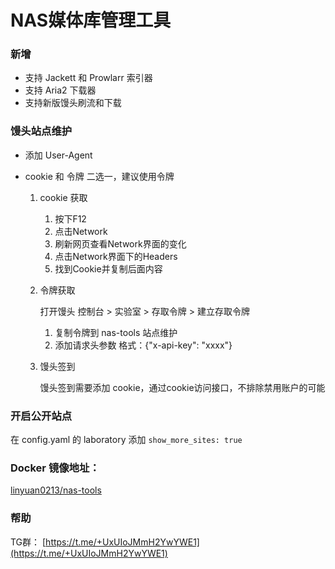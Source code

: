 # NAS媒体库管理工具

### 新增

- 支持 Jackett 和 Prowlarr 索引器
- 支持 Aria2 下载器
- 支持新版馒头刷流和下载

### 馒头站点维护

- 添加 User-Agent

- cookie 和 令牌 二选一，建议使用令牌

  1. cookie 获取

     1. 按下F12
     2. 点击Network 
     3. 刷新网页查看Network界面的变化 
     4. 点击Network界面下的Headers 
     5. 找到Cookie并复制后面内容

  2. 令牌获取

     打开馒头 控制台 > 实验室 > 存取令牌 > 建立存取令牌

     1. 复制令牌到 nas-tools 站点维护
     2. 添加请求头参数 格式：{"x-api-key": "xxxx"}

  3. 馒头签到

     馒头签到需要添加 cookie，通过cookie访问接口，不排除禁用账户的可能

### 开启公开站点

在 config.yaml 的 laboratory 添加 ```show_more_sites: true```

### Docker 镜像地址：

[linyuan0213/nas-tools](https://hub.docker.com/r/linyuan0213/nas-tools)

### 帮助

TG群： [https://t.me/+UxUIoJMmH2YwYWE1](https://t.me/+UxUIoJMmH2YwYWE1)